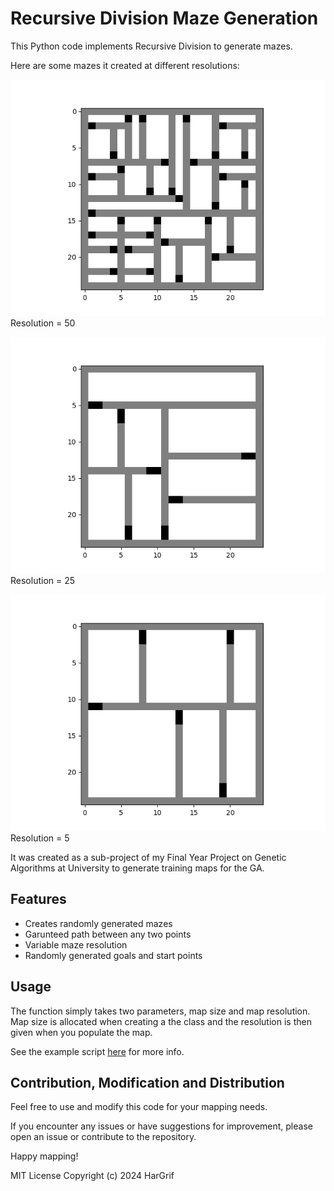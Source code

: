 # Recursive Division Maze Generation
This Python code implements Recursive Division to generate mazes.

Here are some mazes it created at different resolutions:

![Image of Maze 50](50.png)
Resolution = 50

![Image of Maze 25](25.png)
Resolution = 25

![Image of Maze 5](5.png)
Resolution = 5

It was created as a sub-project of my Final Year Project on Genetic Algorithms at University to generate training maps for the GA.

## Features
- Creates randomly generated mazes
- Garunteed path between any two points
- Variable maze resolution
- Randomly generated goals and start points

## Usage

The function simply takes two parameters, map size and map resolution. Map size is allocated when creating a the class and the resolution is then given when you populate the map.

See the example script [here](example_scipt.py) for more info.

## Contribution, Modification and Distribution

Feel free to use and modify this code for your mapping needs. 

If you encounter any issues or have suggestions for improvement, please open an issue or contribute to the repository.

Happy mapping!

MIT License
Copyright (c) 2024 HarGrif
